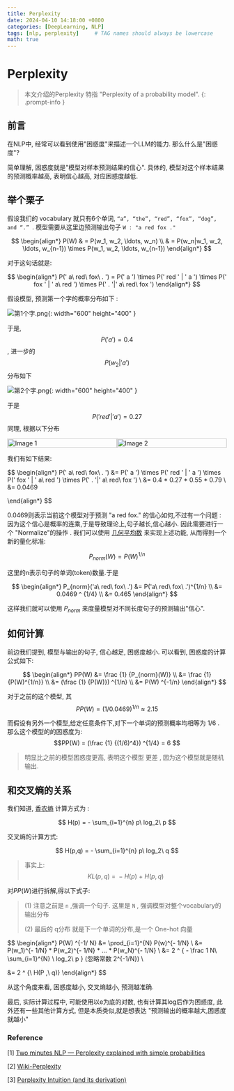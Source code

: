 ```yaml
---
title: Perplexity
date: 2024-04-10 14:18:00 +0800
categories: [DeepLearning, NLP]
tags: [nlp, perplexity]     # TAG names should always be lowercase
math: true
---
```


# Perplexity

> 本文介绍的Perplexity 特指 "Perplexity of a probability model".
{: .prompt-info }

## 前言 

在NLP中, 经常可以看到使用"困惑度"来描述一个LLM的能力. 那么什么是"困惑度"?

简单理解, 困惑度就是"模型对样本预测结果的信心". 具体的, 模型对这个样本结果的预测概率越高, 表明信心越高, 对应困惑度越低. 

## 举个栗子

假设我们的 vocabulary 就只有6个单词, `“a”, “the”, “red”, “fox”, “dog”, and “.” `. 模型需要从这里边预测输出句子 `W : "a red fox ."`

$$
\begin{align*}
P(W) & = P(w_1, w_2, \ldots, w_n) \\
& = P(w_n|w_1, w_2, \ldots, w_{n-1}) \times P(w_1, w_2, \ldots, w_{n-1})
\end{align*}
$$

对于这句话就是:

$$
\begin{align*}
P(' a\ red\ fox\ . ') =  P(' a ') \times P(' red ' | ' a ') \times P(' fox ' | ' a\ red ') \times P(' . '|' a\ red\ fox ') 
\end{align*}
$$


假设模型, 预测第一个字的概率分布如下 : 

![第1个字.png](https://s2.loli.net/2024/04/10/IfNJ1tRBwbTH8lP.png){: width="600" height="400" }

于是, $$P('a') = 0.4$$ 
, 进一步的
$$P(w_2 | 'a')$$ 
分布如下

![第2个字.png](https://s2.loli.net/2024/04/10/vgHxO3nFumXrQAc.png){: width="600" height="400" }

于是
$$P('red' | 'a') = 0.27$$ 
同理, 根据以下分布

<div style="display: flex;">
    <img src="https://s2.loli.net/2024/04/10/UwFikWIL9tNPJRA.png" alt="Image 1" style="width: 100%;">
    <img src="https://s2.loli.net/2024/04/10/k8DHmfxSJIuOTpY.png" alt="Image 2" style="width: 100%;">
</div>


我们有如下结果:

$$
\begin{align*}
P(' a\ red\ fox\ . ') &=  P(' a ') \times P(' red ' | ' a ') \times P(' fox ' | ' a\ red ') \times P(' . '|' a\ red\ fox ')  \\
&= 0.4 * 0.27 * 0.55 * 0.79 \\
&= 0.0469

\end{align*}
$$

0.0469则表示当前这个模型对于预测 "a red fox." 的信心如何,不过有一个问题 : 因为这个信心是概率的连乘,于是导致理论上,句子越长,信心越小. 因此需要进行一个 "Normalize"的操作 . 我们可以使用 [几何平均数](https://en.wikipedia.org/wiki/Geometric_mean) 来实现上述功能, 从而得到一个新的量化标准:

$$P_{norm}(W) = P(W)^{1/n}$$


这里的n表示句子的单词(token)数量.于是

$$
\begin{align*}
P_{norm}('a\ red\ fox\ .') &= P('a\ red\ fox\ .')^{1/n} \\
&= 0.0469 ^ {1/4} \\
&= 0.465
\end{align*}
$$

这样我们就可以使用 $P_{norm}$ 来度量模型对不同长度句子的预测输出"信心".

## 如何计算

前边我们提到, 模型与输出的句子, 信心越足, 困惑度越小. 可以看到, 困惑度的计算公式如下:

$$
\begin{align*}
PP(W) &= \frac {1} {P_{norm}(W)} \\
&= \frac {1} {P(W)^{1/n}} \\
&= (\frac {1} {P(W)}) ^{1/n} \\
&= P(W) ^{-1/n}
\end{align*}
$$

对于之前的这个模型, 其 $$PP(W) = (1/0.0469)^{1/n} ≈  2.15 $$

而假设有另外一个模型,给定任意条件下,对下一个单词的预测概率均相等为 1/6 . 那么这个模型的的困惑度为:
$$PP(W) = (\frac {1} {(1/6)^4}) ^{1/4} = 6 $$

> 明显比之前的模型困惑度更高, 表明这个模型 更差 , 因为这个模型就是随机输出.

## 和交叉熵的关系
我们知道, [香农熵](https://zh.wikipedia.org/zh-hans/%E7%86%B5_(%E4%BF%A1%E6%81%AF%E8%AE%BA))  计算方式为 :

$$ H(p) = - \sum_{i=1}^{n} p\ log_2\ p $$

交叉熵的计算方式:

$$ H(p,q) =  - \sum_{i=1}^{n} p\ log_2\ q $$

> 事实上: $$ KL(p,q)\ =\ -H(p)\ +\ H(p,q) $$

对$PP(W)$进行拆解,得以下式子:
> (1) 注意之前是 `n` ,强调一个句子. 这里是 `N` , 强调模型对整个vocabulary的输出分布
>
> (2) 最后的 q分布 就是下一个单词的分布,是一个 One-hot 向量

$$
\begin{align*}
P(W) ^{-1/ N} &=  \prod_{i=1}^{N}   P(w)^{-  1/N} \\
&=   P(w_1)^{-  1/N}  *  P(w_2)^{-  1/N}  * ... *  P(w_N)^{-  1/N}  \\
&=   2 ^ { - \frac 1 N\ \sum_{i=1}^{N} \ log_2\ p } (忽略常数 2^{-1/N}) \\

&= 2 ^ {\ H(P ,\   q)}
\end{align*}
$$

从这个角度来看, 困惑度越小, 交叉熵越小, 预测越准确. 

最后, 实际计算过程中, 可能使用以e为底的对数, 也有计算其log后作为困惑度, 此外还有一些其他计算方式, 但是本质类似,就是想表达 "预测输出的概率越大,困惑度就越小"

### Reference
[1] [Two minutes NLP — Perplexity explained with simple probabilities](https://medium.com/nlplanet/two-minutes-nlp-perplexity-explained-with-simple-probabilities-6cdc46884584)

[2] [Wiki-Perplexity](https://en.wikipedia.org/wiki/Perplexity)

[3] [Perplexity Intuition (and its derivation)](https://webcache.googleusercontent.com/search?q=cache:https://towardsdatascience.com/perplexity-intuition-and-derivation-105dd481c8f3&strip=0&vwsrc=1&referer=medium-parser)


